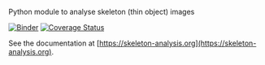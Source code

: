 Python module to analyse skeleton (thin object) images

[![Binder](https://mybinder.org/badge.svg)](https://mybinder.org/v2/gh/jni/skan/main?filepath=doc%2Fgetting_started.ipynb)
[![Coverage Status](https://coveralls.io/repos/github/jni/skan/badge.svg?branch=main)](https://coveralls.io/github/jni/skan?branch=master)

See the documentation at [https://skeleton-analysis.org](https://skeleton-analysis.org).
